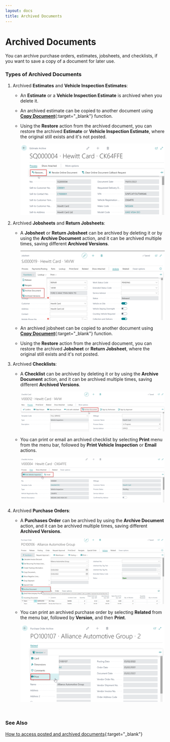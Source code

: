 ```yaml
---
layout: docs
title: Archived Documents 
---
```


# Archived Documents 
You can archive purchase orders, estimates, jobsheets, and checklists, if you want to save a copy of a document for later use.

### Types of Archived Documents
1. Archived **Estimates** and **Vehicle Inspection Estimates**:
   - An **Estimate** or a **Vehicle Inspection Estimate** is archived when you delete it.
   - An archived estimate can be copied to another document using [**Copy Document**](garagehive-copydocument.html){:target="_blank"} function.
   - Using the **Restore** action from the archived document, you can restore the archived **Estimate** or **Vehicle Inspection Estimate**, where the original still exists and it's not posted.

      ![](media/garagehive-restore-estimate.png)

2. Archived **Jobsheets** and **Return Jobsheets**:
   - A **Jobsheet** or **Return Jobsheet** can be archived by deleting it or by using the **Archive Document** action, and it can be archived multiple times, saving different **Archived Versions**.

      ![](media/garagehive-archive-jobsheets.png)
      
   - An archived jobsheet can be copied to another document using [**Copy Document**](garagehive-copydocument.html){:target="_blank"} function.
   - Using the **Restore** action from the archived document, you can restore the archived **Jobsheet** or **Return Jobsheet**, where the original still exists and it's not posted.

3. Archived **Checklists**:
   - A **Checklist** can be archived by deleting it or by using the **Archive Document** action, and it can be archived multiple times, saving different **Archived Versions**.

      ![](media/garagehive-archive-checklists1.png)

   - You can print or email an archived checklist by selecting **Print** menu from the menu bar, followed by **Print Vehicle Inspection** or **Email** actions.

      ![](media/garagehive-archive-checklists2.png)

4. Archived **Purchase Orders**:
   - A **Purchases Order** can be archived by using the **Archive Document** action, and it can be archived multiple times, saving different **Archived Versions**.

      ![](media/garagehive-archive-purchase-order.png)

   - You can print an archived purchase order by selecting **Related** from the menu bar, followed by **Version**, and then **Print**.

      ![](media/garagehive-archive-purchase-order2.png)


<br>

### **See Also**
[How to access posted and archived documents](https://www.youtube.com/watch?v=mFmimPCl9ns){:target="_blank"}



